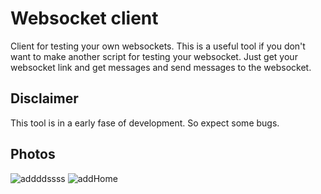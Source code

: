 # Websocket client

Client for testing your own websockets. This is a useful tool if you don't want to make another script for testing your websocket. Just get your websocket link and get messages and send messages to the websocket. 




## Disclaimer

This tool is in a early fase of development. So expect some bugs.

## Photos

![addddssss](https://user-images.githubusercontent.com/47778653/115445393-1463d800-a216-11eb-8f43-be1b6558cad3.png)
![addHome](https://user-images.githubusercontent.com/47778653/115445397-14fc6e80-a216-11eb-9d00-8e2203b180a8.png)
